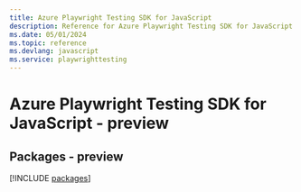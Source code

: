 ```yaml
---
title: Azure Playwright Testing SDK for JavaScript
description: Reference for Azure Playwright Testing SDK for JavaScript
ms.date: 05/01/2024
ms.topic: reference
ms.devlang: javascript
ms.service: playwrighttesting
---
```

# Azure Playwright Testing SDK for JavaScript - preview
## Packages - preview
[!INCLUDE [packages](playwright-testing-index.md)]
